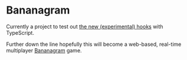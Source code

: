 # Bananagram

Currently a project to test out [the new (experimental) hooks](https://reactjs.org/docs/hooks-intro.html) with TypeScript.  

Further down the line hopefully this will become a web-based, real-time multiplayer [Bananagram](https://bananagrams.com) game.